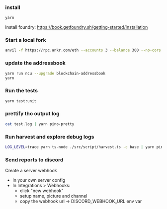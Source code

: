 

### install
    
```bash
yarn
```

Install foundry: https://book.getfoundry.sh/getting-started/installation

### Start a local fork

```bash
anvil -f https://rpc.ankr.com/eth --accounts 3 --balance 300 --no-cors --block-time 10
```


### update the addressbook

```bash
yarn run ncu --upgrade blockchain-addressbook
yarn
```

### Run the tests

```bash
yarn test:unit
```

### prettify tho output log

```bash
cat test.log | yarn pino-pretty
```

### Run harvest and explore debug logs
    
```bash
LOG_LEVEL=trace yarn ts-node ./src/script/harvest.ts -c base | yarn pino-pretty > debug-pretty.log
```


### Send reports to discord

Create a server webhook

- In your own server config
- In Integrations > Webhooks:
    - click "new webhook"
    - setup name, picture and channel
    - copy the webhook url -> DISCORD_WEBHOOK_URL env var